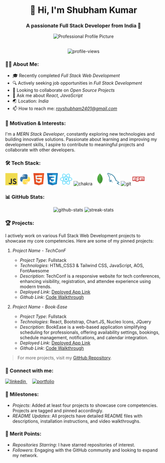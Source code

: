 <h1 align="center">👋 Hi, I'm Shubham Kumar</h1>
<h3 align="center">A passionate Full Stack Developer from India 🚀</h3>

<div align="center">
  <!-- Profile Picture - Task 1.1 -->
  <img src="https://placehold.it/200x200" width="200" alt="Professional Profile Picture" />
  <br />

  <br />
</div>

<p align="center">
  <img src="https://komarev.com/ghpvc/?username=shiv2240&label=Profile%20views&color=0e75b6&style=flat" alt="profile-views" />
</p>

### 👨‍💻 About Me:
- 🎓 Recently completed *Full Stack Web Development*
- 🔍 Actively seeking job opportunities in *Full Stack Development*
- 👯 Looking to collaborate on *Open Source Projects*
- 💬 Ask me about *React, JavaScript*
- 🌏 Location: *India*
- 📫 How to reach me: *royshubham2401@gmail.com*

### 🎯 Motivation & Interests:
I'm a *MERN Stack Developer*, constantly exploring new technologies and building innovative solutions. Passionate about learning and improving my development skills, I aspire to contribute to meaningful projects and collaborate with other developers.  

### 🛠️ Tech Stack:
<p align="left">
  <!-- Programming Languages -->
  <img src="https://raw.githubusercontent.com/devicons/devicon/master/icons/javascript/javascript-original.svg" alt="javascript" width="40" height="40"/>
  <img src="https://raw.githubusercontent.com/devicons/devicon/master/icons/python/python-original.svg" alt="python" width="40" height="40"/>
  
  <!-- Frontend -->
  <img src="https://raw.githubusercontent.com/devicons/devicon/master/icons/html5/html5-original.svg" alt="html5" width="40" height="40"/>
  <img src="https://raw.githubusercontent.com/devicons/devicon/master/icons/css3/css3-original.svg" alt="css3" width="40" height="40"/>
  <img src="https://raw.githubusercontent.com/devicons/devicon/master/icons/react/react-original.svg" alt="react" width="40" height="40"/>
  <img src="https://www.vectorlogo.zone/logos/chakra-ui/chakra-ui-icon.svg" alt="chakra" width="40" height="40"/>
  
  <!-- Database -->
  <img src="https://raw.githubusercontent.com/devicons/devicon/master/icons/mongodb/mongodb-original.svg" alt="mongodb" width="40" height="40"/>
  <img src="https://raw.githubusercontent.com/devicons/devicon/master/icons/mysql/mysql-original.svg" alt="mysql" width="40" height="40"/>
  
  <!-- Tools -->
  <img src="https://www.vectorlogo.zone/logos/git-scm/git-scm-icon.svg" alt="git" width="40" height="40"/>
  <img src="https://raw.githubusercontent.com/devicons/devicon/master/icons/npm/npm-original-wordmark.svg" alt="npm" width="40" height="40"/>
</p>

### 📊 GitHub Stats:
<p align="center">
  <img src="https://github-readme-stats.vercel.app/api?username=shiv2240&show_icons=true&theme=radical&count_private=true" alt="github-stats"/>
  <img src="https://github-readme-streak-stats.herokuapp.com/?user=shiv2240&theme=radical&hide_border=true" alt="streak-stats"/>
</p>

### 🏆 Projects:
I actively work on various Full Stack Web Development projects to showcase my core competencies. Here are some of my pinned projects:

1. *Project Name - TechConF*  
   - *Project Type*: Fullstack  
   - *Technologies*: HTML,CSS3 & Tailwind CSS, JavaScript, AOS,  FontAwesome 
   - *Description*: TechConf is a responsive website for tech conferences, enhancing visibility, registration, and attendee experience using modern trends.
   - *Deployed Link*: [Deployed App Link](https://tech-conf.netlify.app/)
   - *Github Link*: [Code Walkthrough](https://github.com/Humancodes/Sustainable_Coders_013)  
    
   
2. *Project Name - Book-Ease*  
   - *Project Type*: Fullstack 
   - *Technologies*: React, Bootstrap, Chart.JS, Nucleo Icons, JQuery 
   - *Description*: BookEase is a web-based application simplifying scheduling for professionals, offering availability settings, bookings, schedule management, notifications, and calendar integration.
   - *Deployed Link*: [Deployed App Link]( https://book-ease.netlify.app/)  
   - *Github Link*: [Code Walkthrough](https://github.com/shubham-sangale-11/Book-Ease)  
 

> For more projects, visit my [GitHub Repository](https://github.com/CoderRoyshub).

### 🤝 Connect with me:
<p align="left">
  <a href="https://www.linkedin.com/in/shubham-kumar-57849030a/" target="_blank">
    <img src="https://raw.githubusercontent.com/rahuldkjain/github-profile-readme-generator/master/src/images/icons/Social/linked-in-alt.svg" alt="linkedin" height="30" width="40" />
  </a>
  &nbsp; &nbsp;
  <a href="https://shubham-kumar-portfolio-1.netlify.app/" target="_blank">
    <img src="https://img.shields.io/badge/Portfolio-000000?style=for-the-badge&logo=dev.to&logoColor=white" alt="portfolio" height="30" width="80" />
  </a>
</p>

### 📅 Milestones:  
- *Projects*: Added at least four projects to showcase core competencies. Projects are tagged and pinned accordingly.  
- *README Updates*: All projects have detailed README files with descriptions, installation instructions, and video walkthroughs.
  
### 🔖 Merit Points:
- *Repositories Starring*: I have starred repositories of interest.
- *Followers*: Engaging with the GitHub community and looking to expand my network.
